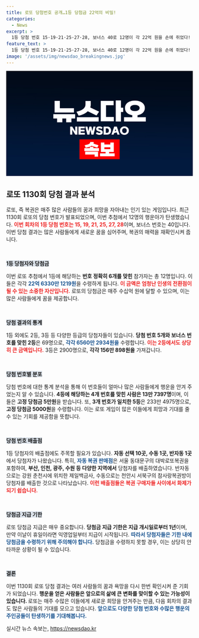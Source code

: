 ```yaml
---
title: 로또 당첨번호 공개…1등 당첨금 22억의 비밀!
categories:
  - News
excerpt: >
  1등 당첨 번호 15·19·21·25·27·28, 보너스 40로 12명이 각 22억 원을 손에 쥐었다! 69명은 2등, 2900명은 3등에 당첨되는 대박의 순간! 과연 이 행운의 주인공들은 누구일까?
feature_text: >
  1등 당첨 번호 15·19·21·25·27·28, 보너스 40로 12명이 각 22억 원을 손에 쥐었다! 69명은 2등, 2900명은 3등에 당첨되는 대박의 순간! 과연 이 행운의 주인공들은 누구일까?
image: '/assets/img/newsdao_breakingnews.jpg'
---
```


<p><img src="/assets/img/newsdao_breakingnews.jpg" alt="ranknews 속보" /></p>

<h2 data-ke-size="size26">로또 1130회 당첨 결과 분석</h2>

<p data-ke-size="size16">로또, 즉 복권은 매주 많은 사람들의 꿈과 희망을 자아내는 인기 있는 게임입니다. 최근 1130회 로또의 당첨 번호가 발표되었으며, 이번 추첨에서 12명의 행운아가 탄생했습니다. <b><span style="color: #ee2323;">이번 회차의 1등 당첨 번호는 15, 19, 21, 25, 27, 28</span></b>이며, 보너스 번호는 40입니다. 이번 당첨 결과는 많은 사람들에게 새로운 꿈을 심어주며, 복권의 매력을 재확인시켜 줍니다. </p>

<p data-ke-size="size16">&nbsp;</p>

<p><b><span style="background-color: #21538527;">1등 당첨자와 당첨금</span></b></p>

<p data-ke-size="size16">이번 로또 추첨에서 1등에 해당하는 <b>번호 정확히 6개를 맞힌</b> 참가자는 총 12명입니다. 이들은 각각 <b><span style="color: #1a5490;">22억 6330만 1219원</span></b>을 수령하게 됩니다. <b><span style="color: #ee2323;">이 금액은 엄청난 인생의 전환점이 될 수 있는 소중한 자산입니다.</span></b> 로또의 당첨금은 매주 수십억 원에 달할 수 있으며, 이는 많은 사람들에게 꿈을 제공합니다.</p>

<p data-ke-size="size16">&nbsp;</p>

<p><b><span style="background-color: #21538527;">당첨 결과의 통계</span></b></p>

<p data-ke-size="size16">1등 외에도 2등, 3등 등 다양한 등급의 당첨자들이 있습니다. <b>당첨 번호 5개와 보너스 번호를 맞힌 2등</b>은 69명으로, <b><span style="color: #1a5490;">각각 6560만 2934원을</span></b> 수령합니다. <b><span style="color: #ee2323;">이는 2등에서도 상당히 큰 금액입니다.</span></b> 3등은 2900명으로, <b>각각 156만 898원을</b> 가져갑니다.</p>

<p data-ke-size="size16">&nbsp;</p>

<p><b><span style="background-color: #21538527;">당첨 번호별 분포</span></b></p>

<p data-ke-size="size16">당첨 번호에 대한 통계 분석을 통해 이 번호들이 얼마나 많은 사람들에게 행운을 안겨 주었는지 알 수 있습니다. <b>4등에 해당하는 4개 번호를 맞힌 사람은 13만 7397명</b>이며, 이들은 <b>고정 당첨금 5만원</b>을 받습니다. 또, <b>3개 번호가 일치한 5등</b>은 233만 4975명으로, <b>고정 당첨금 5000원</b>을 수령합니다. 이는 로또 게임이 많은 이들에게 희망과 기대를 줄 수 있는 기회를 제공함을 뜻합니다.</p>

<p data-ke-size="size16">&nbsp;</p>

<p><b><span style="background-color: #21538527;">당첨 번호 배출점</span></b></p>

<p data-ke-size="size16">1등 당첨자의 배출점에도 주목할 필요가 있습니다. <b>자동 선택 10곳, 수동 1곳, 반자동 1곳</b>에서 당첨자가 나왔습니다. 특히, <b><span style="color: #1a5490;">자동 복권 판매점</span></b>은 서울 동대문구의 대박로또복권을 포함하여, <b>부산, 인천, 광주, 수원 등 다양한 지역에서</b> 당첨자를 배출하였습니다. 반자동으로는 강원 춘천시에 위치한 제일백금사, 수동으로는 천안시 서북구의 참사랑복권방이 당첨자를 배출한 것으로 나타났습니다. <b><span style="color: #ee2323;">이런 배출점들은 복권 구매자들 사이에서 화제가 되기 쉽습니다.</span></b></p>

<p data-ke-size="size16">&nbsp;</p>

<p><b><span style="background-color: #21538527;">당첨금 지급 기한</span></b></p>

<p data-ke-size="size16">로또 당첨금 지급은 매우 중요합니다. <b>당첨금 지급 기한은 지급 개시일로부터 1년</b>이며, 만약 이날이 휴일이라면 익영업일부터 지급이 시작됩니다. <b><span style="color: #1a5490;">따라서 당첨자들은 기한 내에 당첨금을 수령하기 위해 주의해야 합니다.</span></b> 당첨금을 수령하지 못할 경우, 이는 상당히 안타까운 상황이 될 수 있습니다.</p>

<p data-ke-size="size16">&nbsp;</p>

<p><b><span style="background-color: #21538527;">결론</span></b></p>

<p data-ke-size="size16">이번 1130회 로또 당첨 결과는 여러 사람들의 꿈과 욕망을 다시 한번 확인시켜 준 기회가 되었습니다. <b>행운을 얻은 사람들은 앞으로의 삶에 큰 변화를 맞이할 수 있는 가능성이 있습니다. </b>로또는 매주 수많은 이들에게 새로운 희망을 안겨주는 만큼, 다음 회차의 결과도 많은 사람들의 기대를 모으고 있습니다. <b><span style="color: #1a5490;">앞으로도 다양한 당첨 번호와 수많은 행운의 주인공들이 탄생하기를 기대해봅니다.</span></b></p>
실시간 뉴스 속보는, <a href="https://newsdao.kr" rel="dofollow">https://newsdao.kr</a>



